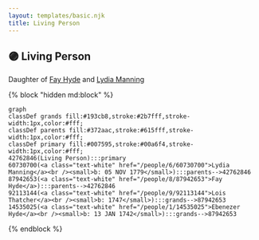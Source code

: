 ```yaml
---
layout: templates/basic.njk
title: Living Person
---
```

## 🟣 Living Person

Daughter of [Fay Hyde](/people/8/87942653) and [Lydia Manning](/people/6/60730700)

{% block "hidden md:block" %}
```mermaid
graph
classDef grands fill:#193cb8,stroke:#2b7fff,stroke-width:1px,color:#fff;
classDef parents fill:#372aac,stroke:#615fff,stroke-width:1px,color:#fff;
classDef primary fill:#007595,stroke:#00a6f4,stroke-width:1px,color:#fff;
42762846(Living Person):::primary
60730700(<a class="text-white" href="/people/6/60730700">Lydia Manning</a><br /><small>b: 05 NOV 1779</small>):::parents-->42762846
87942653(<a class="text-white" href="/people/8/87942653">Fay Hyde</a>):::parents-->42762846
92113144(<a class="text-white" href="/people/9/92113144">Lois Thatcher</a><br /><small>b: 1747</small>):::grands-->87942653
14535025(<a class="text-white" href="/people/1/14535025">Ebenezer Hyde</a><br /><small>b: 13 JAN 1742</small>):::grands-->87942653
```
{% endblock %}
